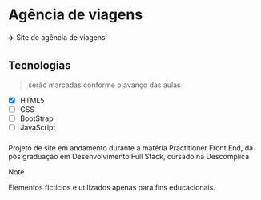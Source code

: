 # Agência de viagens

:airplane:  Site de agência de viagens

## Tecnologias
> serão marcadas conforme o avanço das aulas

- [X] HTML5
- [ ] CSS
- [ ] BootStrap
- [ ] JavaScript

###
Projeto de site em andamento durante a matéria Practitioner Front End, da pós graduação em Desenvolvimento Full Stack, cursado na Descomplica
> [!NOTE]
> Elementos fictícios e utilizados apenas para fins educacionais.




